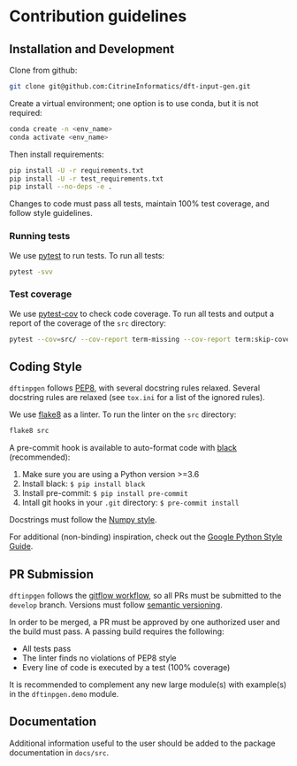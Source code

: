 # Contribution guidelines

## Installation and Development

Clone from github:
```bash
git clone git@github.com:CitrineInformatics/dft-input-gen.git
```

Create a virtual environment;
one option is to use conda, but it is not required:
```bash
conda create -n <env_name>
conda activate <env_name>
```

Then install requirements:
```bash
pip install -U -r requirements.txt
pip install -U -r test_requirements.txt
pip install --no-deps -e .
```

Changes to code must pass all tests, maintain 100% test coverage, and follow
style guidelines.


### Running tests
We use [pytest](https://docs.pytest.org/en/stable/contents.html) to run tests.
To run all tests:
```bash
pytest -svv
```

### Test coverage

We use [pytest-cov](https://pytest-cov.readthedocs.io/en/latest) to check
code coverage.
To run all tests and output a report of the coverage of the `src` directory:
```bash
pytest --cov=src/ --cov-report term-missing --cov-report term:skip-covered -svv .
```

## Coding Style

`dftinpgen` follows [PEP8](https://www.python.org/dev/peps/pep-0008/), with
several docstring rules relaxed.
Several docstring rules are relaxed (see `tox.ini` for a list of the ignored
rules).

We use [flake8](https://flake8.pycqa.org/en/latest/) as a linter.
To run the linter on the `src` directory:
```bash
flake8 src
```

A pre-commit hook is available to auto-format code with
[black](https://black.readthedocs.io/en/stable) (recommended):

1. Make sure you are using a Python version >=3.6
2. Install black: ``$ pip install black``
3. Install pre-commit: ``$ pip install pre-commit``
4. Intall git hooks in your ``.git`` directory: ``$ pre-commit install``

Docstrings must follow the
[Numpy style](https://numpydoc.readthedocs.io/en/latest/format.html).

For additional (non-binding) inspiration, check out the
[Google Python Style Guide](https://github.com/google/styleguide/blob/gh-pages/pyguide.md).


## PR Submission

`dftinpgen` follows the
[gitflow workflow](https://www.atlassian.com/git/tutorials/comparing-workflows#gitflow-workflow),
so all PRs must be submitted to the `develop` branch.
Versions must follow [semantic versioning](https://semver.org/).

In order to be merged, a PR must be approved by one authorized user and the
build must pass.
A passing build requires the following:
* All tests pass
* The linter finds no violations of PEP8 style
* Every line of code is executed by a test (100% coverage)

It is recommended to complement any new large module(s) with
example(s) in the `dftinpgen.demo` module.


## Documentation

Additional information useful to the user should be added to the package
documentation in `docs/src`.